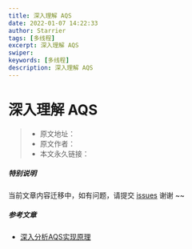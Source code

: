 ```yaml
---
title: 深入理解 AQS
date: 2022-01-07 14:22:33
author: Starrier
tags: [多线程]
excerpt: 深入理解 AQS
swiper:
keywords: [多线程]
description: 深入理解 AQS
---
```


# 深入理解 AQS

> * 原文地址：[]()
> * 原文作者：[]()
> * 本文永久链接：[]()

##### **特别说明**

当前文章内容迁移中，如有问题，请提交 [issues](https://github.com/Starrier/starrier.github.io/issues) 谢谢 ~~

##### 参考文章

- [深入分析AQS实现原理](https://segmentfault.com/a/1190000017372067)
